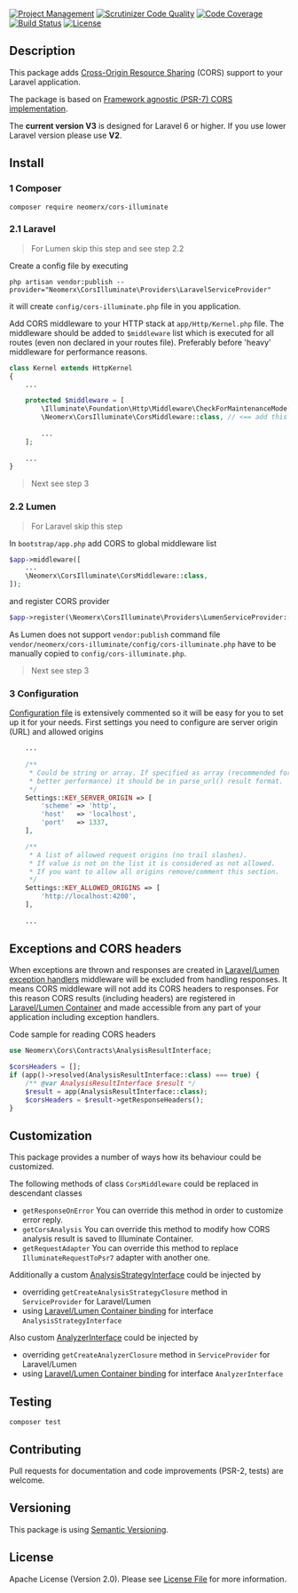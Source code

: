 [![Project Management](https://img.shields.io/badge/project-management-blue.svg)](https://waffle.io/neomerx/cors-illuminate)
[![Scrutinizer Code Quality](https://scrutinizer-ci.com/g/neomerx/cors-illuminate/badges/quality-score.png?b=master)](https://scrutinizer-ci.com/g/neomerx/cors-illuminate/?branch=master)
[![Code Coverage](https://scrutinizer-ci.com/g/neomerx/cors-illuminate/badges/coverage.png?b=master)](https://scrutinizer-ci.com/g/neomerx/cors-illuminate/?branch=master)
[![Build Status](https://travis-ci.org/neomerx/cors-illuminate.svg?branch=master)](https://travis-ci.org/neomerx/cors-illuminate)
[![License](https://img.shields.io/packagist/l/neomerx/cors-illuminate.svg)](https://packagist.org/packages/neomerx/cors-illuminate)

## Description

This package adds [Cross-Origin Resource Sharing](http://www.w3.org/TR/cors/) (CORS) support to your Laravel application.

The package is based on [Framework agnostic (PSR-7) CORS implementation](https://github.com/neomerx/cors-psr7).

The **current version V3** is designed for Laravel 6 or higher. If you use lower Laravel version please use **V2**.

## Install

### 1 Composer

```
composer require neomerx/cors-illuminate
```

### 2.1 Laravel

> For Lumen skip this step and see step 2.2

Create a config file by executing

```
php artisan vendor:publish --provider="Neomerx\CorsIlluminate\Providers\LaravelServiceProvider"
```

it will create `config/cors-illuminate.php` file in you application.

Add CORS middleware to your HTTP stack at `app/Http/Kernel.php` file. The middleware should be added to `$middleware` list which is executed for all routes (even non declared in your routes file). Preferably before 'heavy' middleware for performance reasons.

```php
class Kernel extends HttpKernel
{
    ...

    protected $middleware = [
        \Illuminate\Foundation\Http\Middleware\CheckForMaintenanceMode::class,
        \Neomerx\CorsIlluminate\CorsMiddleware::class, // <== add this line
        
        ...
    ];
    
    ...
}
```

> Next see step 3

### 2.2 Lumen

> For Laravel skip this step

In `bootstrap/app.php` add CORS to global middleware list

```php
$app->middleware([
    ...
    \Neomerx\CorsIlluminate\CorsMiddleware::class,
]);
```

and register CORS provider

```php
$app->register(\Neomerx\CorsIlluminate\Providers\LumenServiceProvider::class);
```

As Lumen does not support `vendor:publish` command file `vendor/neomerx/cors-illuminate/config/cors-illuminate.php` have to be manually copied to `config/cors-illuminate.php`.

> Next see step 3

### 3 Configuration

[Configuration file](config/cors-illuminate.php) is extensively commented so it will be easy for you to set up it for your needs. First settings you need to configure are server origin (URL) and allowed origins

```php
    ...
    
    /**
     * Could be string or array. If specified as array (recommended for
     * better performance) it should be in parse_url() result format.
     */
    Settings::KEY_SERVER_ORIGIN => [
        'scheme' => 'http',
        'host'   => 'localhost',
        'port'   => 1337,
    ],

    /**
     * A list of allowed request origins (no trail slashes).
     * If value is not on the list it is considered as not allowed.
     * If you want to allow all origins remove/comment this section.
     */
    Settings::KEY_ALLOWED_ORIGINS => [
        'http://localhost:4200',
    ],
    
    ...
```

## Exceptions and CORS headers

When exceptions are thrown and responses are created in [Laravel/Lumen exception handlers](https://laravel.com/docs/6.x/errors) middleware will be excluded from handling responses. It means CORS middleware will not add its CORS headers to responses. For this reason CORS results (including headers) are registered in [Laravel/Lumen Container](https://laravel.com/docs/6.x/container) and made accessible from any part of your application including exception handlers.

Code sample for reading CORS headers

```php
use Neomerx\Cors\Contracts\AnalysisResultInterface;

$corsHeaders = [];
if (app()->resolved(AnalysisResultInterface::class) === true) {
    /** @var AnalysisResultInterface $result */
    $result = app(AnalysisResultInterface::class);
    $corsHeaders = $result->getResponseHeaders();
}
```

## Customization

This package provides a number of ways how its behaviour could be customized.

The following methods of class `CorsMiddleware` could be replaced in descendant classes
- `getResponseOnError` You can override this method in order to customize error reply.
- `getCorsAnalysis` You can override this method to modify how CORS analysis result is saved to Illuminate Container.
- `getRequestAdapter` You can override this method to replace `IlluminateRequestToPsr7` adapter with another one.

Additionally a custom [AnalysisStrategyInterface](https://github.com/neomerx/cors-psr7/blob/master/src/Contracts/AnalysisStrategyInterface.php) could be injected by
- overriding `getCreateAnalysisStrategyClosure` method in `ServiceProvider` for Laravel/Lumen
- using [Laravel/Lumen Container binding](https://laravel.com/docs/6.x/container) for interface `AnalysisStrategyInterface`

Also custom [AnalyzerInterface](https://github.com/neomerx/cors-psr7/blob/master/src/Contracts/AnalyzerInterface.php) could be injected by
- overriding `getCreateAnalyzerClosure` method in `ServiceProvider` for Laravel/Lumen
- using [Laravel/Lumen Container binding](https://laravel.com/docs/6.x/container) for interface `AnalyzerInterface`

## Testing

```
composer test
```

## Contributing

Pull requests for documentation and code improvements (PSR-2, tests) are welcome.

## Versioning

This package is using [Semantic Versioning](http://semver.org/).

## License

Apache License (Version 2.0). Please see [License File](LICENSE) for more information.
